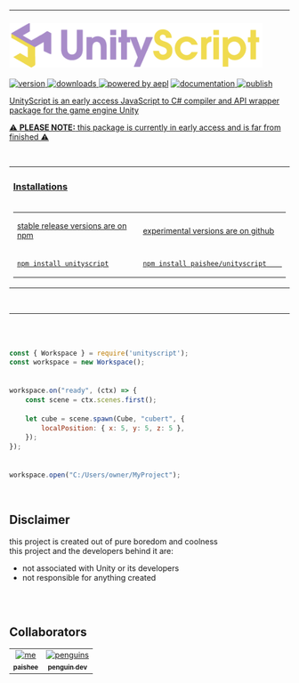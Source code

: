 [dear penguins]: => (
                    I KNOW IT'S A TRANSPILER NOT A COMPILER NERD SILENCE
)
[dear paige]: => (
                    no
)
[dear penguins]: => (
                    yes
)
[dear paige]: => (
                    Well, if we're talking semantics, technically speaking, a compiler compiles source code into machine code, 
                    while a transpiler translates source code from one programming language to another. 
                    So, in the spirit of accuracy, let's transpile "compiler" into "transpiler" in the README! 😜
)
[dear penguins]: => (
                    nuh uh
)
[dear paige]: => (
                    yuh uh, no returns...
)


---

### <a href="https://github.com/paishee/unityscript"><img height=80 src="https://github.com/paishee/unityscript/blob/main/assets/unityscript%20w%20text.png" alt="UnityScript">

<a href="https://www.npmjs.com/package/unityscript"><img height=22 src="https://img.shields.io/npm/v/unityscript?style=flat&color=gold&logo=npm&logoColor=white" alt="version" />
<a href="https://www.npmjs.com/package/unityscript"><img height=22 src="https://img.shields.io/npm/dt/unityscript?style=flat&color=plum&logo=docusign&logoColor=white" alt="downloads" />
<a href="https://npmjs.com/package/aepl"><img src="https://img.shields.io/badge/powered%20by-aepl-a?color=salmon&logo=npm&logoColor=white" alt="powered by aepl" /></a>
<a href="https://github.com/paishee/unityscript/wiki"><img height=22 src="https://img.shields.io/badge/documentation-blue?style=flat&color=black&logo=github&logoColor=white" alt="documentation" />
<img height=22 src="https://github.com/paishee/unityscript/actions/workflows/publish.yml/badge.svg" alt="publish">

UnityScript is an early access JavaScript to C# compiler and API wrapper package for the game engine Unity<br>

⚠️ __PLEASE NOTE:__
this package is currently in early access and is far from finished ⚠️ 

<br>

<table>

<tr><td>

### Installations

</td></tr>
<tr><td>

<table><tr>
<td>

stable release versions are on [npm](https://npmjs.com/package/unityscript)

</td><td>

experimental versions are on [github](https://github.com/paishee/unityscript)

</td></tr><tr><td>

```console
npm install unityscript
```

</td><td>

```console
npm install paishee/unityscript      
```

</td>
</table>
</td>

</tr></table>

<br>

--- 

<br><br>

```js
const { Workspace } = require('unityscript');
const workspace = new Workspace();


workspace.on("ready", (ctx) => {
    const scene = ctx.scenes.first();

    let cube = scene.spawn(Cube, "cubert", {
        localPosition: { x: 5, y: 5, z: 5 },
    });
});


workspace.open("C:/Users/owner/MyProject");
```

<br>

## Disclaimer
this project is created out of pure boredom and coolness<br>
this project and the developers behind it are:
- not associated with Unity or its developers
- not responsible for anything created

<br><br>

## Collaborators

<table>
    
  <tr>
    <td align="center"><a href="https://github.com/paishee"><img src="https://avatars.githubusercontent.com/u/88659700?v=4?s=100" width="100px;" alt="me"/><br /><sub><b>paishee</b></sub></a><br/>
    <td align="center"><a href="https://github.com/polish-penguin-dev"><img src="https://avatars.githubusercontent.com/u/74113025?v=4?s=100" width="100px;" alt="penguins"/><br /><sub><b>penguin dev</b></sub></a><br/>
</td>
    
      
</table>
